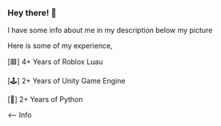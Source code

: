 ### Hey there! 👋

I have some info about me in my description below my picture

Here is some of my experience,

[🟥] 4+ Years of Roblox Luau

[🕹️] 2+ Years of Unity Game Engine

[🐍] 2+ Years of Python

<-- Info
